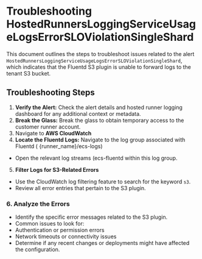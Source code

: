 # Troubleshooting HostedRunnersLoggingServiceUsageLogsErrorSLOViolationSingleShard

This document outlines the steps to troubleshoot issues related to the alert `HostedRunnersLoggingServiceUsageLogsErrorSLOViolationSingleShard`, which indicates that the Fluentd S3 plugin is unable to forward logs to the tenant S3 bucket.

## Troubleshooting Steps

1. **Verify the Alert:** Check the alert details and hosted runner logging dashboard for any additional context or metadata.
2. **Break the Glass:** Break the glass to obtain temporary access to the customer runner account.
3. Navigate to **AWS CloudWatch**
4. **Locate the Fluentd Logs:** Navigate to the log group associated with Fluentd ( {runner_name}/ecs-logs)

- Open the relevant log streams (ecs-fluentd within this log group.

5. **Filter Logs for S3-Related Errors**

- Use the CloudWatch log filtering feature to search for the keyword `s3`.
- Review all error entries that pertain to the S3 plugin.

### 6. Analyze the Errors

- Identify the specific error messages related to the S3 plugin.
- Common issues to look for:
- Authentication or permission errors
- Network timeouts or connectivity issues
- Determine if any recent changes or deployments might have affected the configuration.
